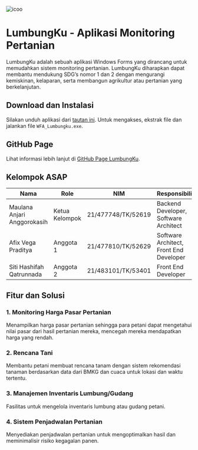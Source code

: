 
![icoo](https://github.com/hashifaq/Lumbungku/assets/87812177/a02ce908-aa73-4b82-b044-eacaf8c7c5e2)

# LumbungKu - Aplikasi Monitoring Pertanian
LumbungKu adalah sebuah aplikasi Windows Forms yang dirancang untuk memudahkan sistem monitoring pertanian. LumbungKu diharapkan dapat membantu mendukung SDG’s nomor 1 dan 2 dengan mengurangi kemiskinan, kelaparan, serta membangun agrikultur atau pertanian yang berkelanjutan. 

## Download dan Instalasi

Silakan unduh aplikasi dari [tautan ini](https://drive.google.com/file/d/1mF7nN9EP5XYje8j_0k8YfoN2x-gYv57w/view?usp=drive_link). Untuk mengakses, ekstrak file dan jalankan file `WFA_Lumbungku.exe`.

## GitHub Page

Lihat informasi lebih lanjut di [GitHub Page LumbungKu](https://hashifaq.github.io/Lumbungku/).

## Kelompok ASAP
Nama | Role | NIM | Responsibility
---|---|---|---
Maulana Anjari Anggorokasih | Ketua Kelompok | 21/477748/TK/52619 | Backend Developer, Software Architect
Afix Vega Praditya | Anggota 1 | 21/477810/TK/52629 | Software Architect, Front End Developer
Siti Hashifah Qatrunnada | Anggota 2 | 21/483101/TK/53401 | Front End Developer

## Fitur dan Solusi

### 1. Monitoring Harga Pasar Pertanian
Menampilkan harga pasar pertanian sehingga para petani dapat mengetahui nilai pasar dari hasil pertanian mereka, mencegah mereka mendapatkan harga yang rendah.

### 2. Rencana Tani
Membantu petani membuat rencana tanam dengan sistem rekomendasi tanaman berdasarkan data dari BMKG dan cuaca untuk lokasi dan waktu tertentu.

### 3. Manajemen Inventaris Lumbung/Gudang
Fasilitas untuk mengelola inventaris lumbung atau gudang petani.

### 4. Sistem Penjadwalan Pertanian
Menyediakan penjadwalan pertanian untuk mengoptimalkan hasil dan meminimalisir risiko kegagalan panen.






